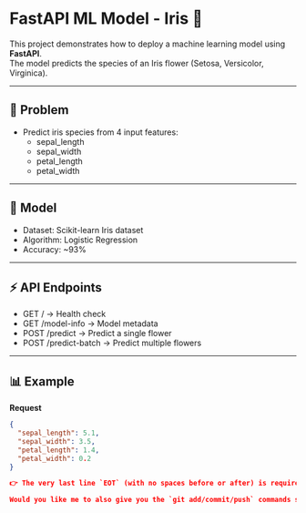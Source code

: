 # FastAPI ML Model - Iris 🌸

This project demonstrates how to deploy a machine learning model using **FastAPI**.  
The model predicts the species of an Iris flower (Setosa, Versicolor, Virginica).

---

## 📌 Problem
- Predict iris species from 4 input features:
  - sepal_length
  - sepal_width
  - petal_length
  - petal_width

---

## 🧠 Model
- Dataset: Scikit-learn Iris dataset  
- Algorithm: Logistic Regression  
- Accuracy: ~93%  

---

## ⚡ API Endpoints
- GET / → Health check  
- GET /model-info → Model metadata  
- POST /predict → Predict a single flower  
- POST /predict-batch → Predict multiple flowers  

---

## 📊 Example

**Request**
```json
{
  "sepal_length": 5.1,
  "sepal_width": 3.5,
  "petal_length": 1.4,
  "petal_width": 0.2
}

👉 The very last line `EOT` (with no spaces before or after) is required to close the file-writing block.  

Would you like me to also give you the `git add/commit/push` commands so you can send this `README.md` to GitHub right after running this?
